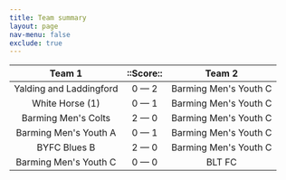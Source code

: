 ```yaml
---
title: Team summary
layout: page
nav-menu: false
exclude: true
---
```




|         Team 1          |  ::Score::  |        Team 2         |
|:-----------------------:|:-----------:|:---------------------:|
| Yalding and Laddingford | 0 &mdash; 2 | Barming Men's Youth C |
|     White Horse (1)     | 0 &mdash; 1 | Barming Men's Youth C |
|   Barming Men's Colts   | 2 &mdash; 0 | Barming Men's Youth C |
|  Barming Men's Youth A  | 0 &mdash; 1 | Barming Men's Youth C |
|      BYFC Blues B       | 2 &mdash; 0 | Barming Men's Youth C |
|  Barming Men's Youth C  | 0 &mdash; 0 |        BLT FC         |

 <br /><br /><br />
